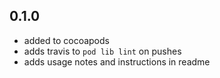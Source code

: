 ## 0.1.0

- added to cocoapods 
- adds travis to `pod lib lint` on pushes
- adds usage notes and instructions in readme